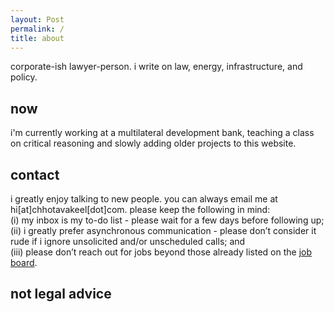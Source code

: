 ```yaml
---
layout: Post
permalink: /
title: about
---
```

corporate-ish lawyer-person. i write on law, energy, infrastructure, and policy.
<h2>now</h2>
i'm currently working at a multilateral development bank, teaching a class on critical reasoning and slowly adding older projects to this website.
<h2>contact</h2>
i greatly enjoy talking to new people. you can always email me at hi[at]chhotavakeel[dot]com. please keep the following in mind:<br>
(i) my inbox is my to-do list - please wait for a few days before following up; <br>
(ii) i greatly prefer asynchronous communication - please don’t consider it rude if i ignore unsolicited and/or unscheduled calls; and <br>
(iii) please don’t reach out for jobs beyond those already listed on the <a href="job-board">job board</a>.
<h2>not legal advice </h2>

